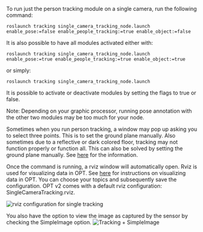 To run just the person tracking module on a single camera, run the following command:

`roslaunch tracking single_camera_tracking_node.launch enable_pose:=false enable_people_tracking:=true enable_object:=false`

It is also possible to have all modules activated either with:

`roslaunch tracking single_camera_tracking_node.launch enable_pose:=true enable_people_tracking:=true enable_object:=true`

or simply:

`roslaunch tracking single_camera_tracking_node.launch`


It is possible to activate or deactivate modules by setting the flags to true or false. 

Note: Depending on your graphic processor, running pose annotation with the other two modules may be too much for your node.

Sometimes when you run person tracking, a window may pop up asking you to select three points. This is to set the ground plane manually. Also sometimes due to a reflective or dark colored floor, tracking may not function properly or function all. This can also be solved by setting the ground plane manually.  See [here](https://github.com/OpenPTrack/open_ptrack_v2/wiki/Manual-Ground-Plane) for the information.

Once the command is running, a rviz window will automatically open. Rviz is used for visualizing data in OPT. See [here](https://github.com/OpenPTrack/open_ptrack_v2/wiki/Visualizing-OPT-Data-in-RViz) for instructions on visualizing data in OPT.  You can choose your topics and subsequently save the configuration. OPT v2 comes with a default rviz configuration: SingleCameraTracking.rviz. 

![rviz configuration for single tracking ](https://github.com/OpenPTrack/open_ptrack_v2/blob/docker/images/Just%20Tracking%20Single.png)


You also have the option to view the image as captured by the sensor by checking the SimpleImage option.
![Tracking + SimpleImage](https://github.com/OpenPTrack/open_ptrack_v2/blob/docker/images/Tracking%20%2B%20simple%20image.png)